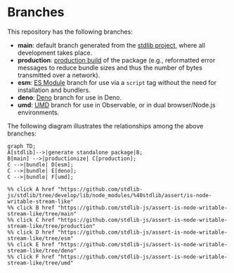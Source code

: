 <!--

@license Apache-2.0

Copyright (c) 2022 The Stdlib Authors.

Licensed under the Apache License, Version 2.0 (the "License");
you may not use this file except in compliance with the License.
You may obtain a copy of the License at

    http://www.apache.org/licenses/LICENSE-2.0

Unless required by applicable law or agreed to in writing, software
distributed under the License is distributed on an "AS IS" BASIS,
WITHOUT WARRANTIES OR CONDITIONS OF ANY KIND, either express or implied.
See the License for the specific language governing permissions and
limitations under the License.

-->

# Branches

This repository has the following branches:

-   **main**: default branch generated from the [stdlib project][stdlib-url], where all development takes place.
-   **production**: [production build][production-url] of the package (e.g., reformatted error messages to reduce bundle sizes and thus the number of bytes transmitted over a network).
-   **esm**: [ES Module][esm-url] branch for use via a `script` tag without the need for installation and bundlers.
-   **deno**: [Deno][deno-url] branch for use in Deno.
-   **umd**: [UMD][umd-url] branch for use in Observable, or in dual browser/Node.js environments.

The following diagram illustrates the relationships among the above branches:

```mermaid
graph TD;
A[stdlib]-->|generate standalone package|B;
B[main] -->|productionize| C[production];
C -->|bundle| D[esm];
C -->|bundle| E[deno];
C -->|bundle| F[umd];

%% click A href "https://github.com/stdlib-js/stdlib/tree/develop/lib/node_modules/%40stdlib/assert/is-node-writable-stream-like"
%% click B href "https://github.com/stdlib-js/assert-is-node-writable-stream-like/tree/main"
%% click C href "https://github.com/stdlib-js/assert-is-node-writable-stream-like/tree/production"
%% click D href "https://github.com/stdlib-js/assert-is-node-writable-stream-like/tree/esm"
%% click E href "https://github.com/stdlib-js/assert-is-node-writable-stream-like/tree/deno"
%% click F href "https://github.com/stdlib-js/assert-is-node-writable-stream-like/tree/umd"
```

[stdlib-url]: https://github.com/stdlib-js/stdlib/tree/develop/lib/node_modules/%40stdlib/assert/is-node-writable-stream-like
[production-url]: https://github.com/stdlib-js/assert-is-node-writable-stream-like/tree/production
[deno-url]: https://github.com/stdlib-js/assert-is-node-writable-stream-like/tree/deno
[umd-url]: https://github.com/stdlib-js/assert-is-node-writable-stream-like/tree/umd
[esm-url]: https://github.com/stdlib-js/assert-is-node-writable-stream-like/tree/esm